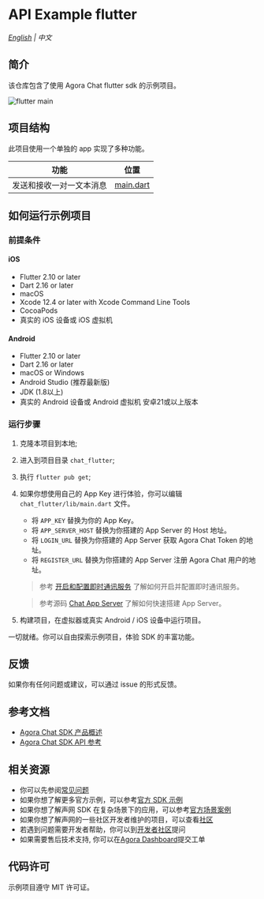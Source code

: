 # API Example flutter

_[English](README.md) | 中文_

## 简介

该仓库包含了使用 Agora Chat flutter sdk 的示例项目。

![flutter main](/images/flutter_main.jpeg)

## 项目结构

此项目使用一个单独的 app 实现了多种功能。

| 功能| 位置 |
| --- | --- |
| 发送和接收一对一文本消息 | [main.dart](https://github.com/AgoraIO/Agora-Chat-API-Examples/blob/main/chat_flutter/lib/main.dart)                  |

## 如何运行示例项目

### 前提条件

#### iOS

- Flutter 2.10 or later
- Dart 2.16 or later
- macOS
- Xcode 12.4 or later with Xcode Command Line Tools
- CocoaPods
- 真实的 iOS 设备或 iOS 虚拟机

#### Android

- Flutter 2.10 or later
- Dart 2.16 or later
- macOS or Windows
- Android Studio (推荐最新版)
- JDK (1.8以上)
- 真实的 Android 设备或 Android 虚拟机 安卓21或以上版本

### 运行步骤

1. 克隆本项目到本地;
2. 进入到项目目录 `chat_flutter`;
3. 执行 `flutter pub get`;
4. 如果你想使用自己的 App Key 进行体验，你可以编辑 `chat_flutter/lib/main.dart` 文件。
   - 将 `APP_KEY` 替换为你的 App Key。
   - 将 `APP_SERVER_HOST` 替换为你搭建的 App Server 的 Host 地址。
   - 将 `LOGIN_URL` 替换为你搭建的 App Server 获取 Agora Chat Token 的地址。
   - 将 `REGISTER_URL` 替换为你搭建的 App Server 注册 Agora Chat 用户的地址。


   > 参考 [开启和配置即时通讯服务](https://docs.agora.io/cn/agora-chat/enable_agora_chat?platform=flutter) 了解如何开启并配置即时通讯服务。

   > 参考源码 [Chat App Server](https://github.com/AgoraIO/Agora-Chat-API-Examples/tree/main/chat-app-server) 了解如何快速搭建 App Server。


5. 构建项目，在虚拟器或真实 Android / iOS 设备中运行项目。

一切就绪。你可以自由探索示例项目，体验 SDK 的丰富功能。

## 反馈

如果你有任何问题或建议，可以通过 issue 的形式反馈。

## 参考文档

- [Agora Chat SDK 产品概述](https://docs.agora.io/en/agora-chat/agora_chat_get_started_flutter?platform=Flutter)
- [Agora Chat SDK API 参考](https://docs.agora.io/en/agora-chat/api-ref?platform=Flutter)

## 相关资源

- 你可以先参阅[常见问题](https://docs.agora.io/cn/faq)
- 如果你想了解更多官方示例，可以参考[官方 SDK 示例](https://github.com/AgoraIO)
- 如果你想了解声网 SDK 在复杂场景下的应用，可以参考[官方场景案例](https://github.com/AgoraIO-usecase)
- 如果你想了解声网的一些社区开发者维护的项目，可以查看[社区](https://github.com/AgoraIO-Community)
- 若遇到问题需要开发者帮助，你可以到[开发者社区](https://rtcdeveloper.com/)提问
- 如果需要售后技术支持, 你可以在[Agora Dashboard](https://dashboard.agora.io)提交工单

## 代码许可

示例项目遵守 MIT 许可证。
